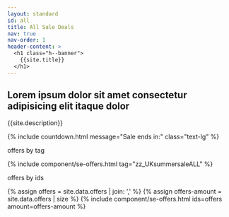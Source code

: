 ```yaml
---
layout: standard
id: all
title: All Sale Deals
nav: true
nav-order: 1
header-content: >
  <h1 class="h--banner">
    {{site.title}}
  </h1>
---
```


<div class="page-padding text-textBlack content-spacing bg-white">
  <div class="mx-auto max-w-screen-lg py-20 text-center">
    <h2 class="h4">Lorem ipsum dolor sit amet consectetur adipisicing elit itaque dolor</h2>
    <p class="text-lg">{{site.description}}</p>
    {% include countdown.html message="Sale ends in:" class="text-lg" %}
  </div>
</div>

<div class="page-padding content-spacing">
  <div class="mx-auto max-w-screen-3xl pb-24">
    <p class="h1 pt-32 pb-8 text-center">offers by tag</p>
    {% include component/se-offers.html tag="zz_UKsummersaleALL" %}
    <p class="h1 pt-32 pb-8 text-center">offers by ids</p>
    {% assign offers = site.data.offers | join: ',' %}
    {% assign offers-amount = site.data.offers | size %}
    {% include component/se-offers.html ids=offers amount=offers-amount %}
  </div>
</div>
